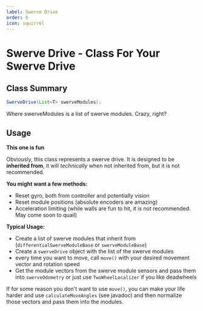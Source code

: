 ```yaml
---
label: Swerve Drive
order: 5
icon: squirrel
---
```


# Swerve Drive - Class For Your Swerve Drive

## Class Summary
```java
SwerveDrive(List<T> swerveModules);
```
Where swerveModules is a list of swerve modules. Crazy, right?

## Usage
**This one is fun**

Obviously, this class represents a swerve drive. It is designed to be **inherited from**, it will *technically* when not inherited from, but it is not recommended.

**You might want a few methods:**
- Reset gyro, both from controller and potentially vision 
- Reset module positions (absolute encoders are amazing)
- Acceleration limiting (while walls are fun to hit, it is not recommended. May come soon to quail)

**Typical Usage:**
- Create a list of swerve modules that inherit from (`differentialSwerveModuleBase` or `swerveModuleBase`)
- Create a `swerveDrive` object with the list of the swerve modules
- every time you want to move, call `move()` with your desired movement vector and rotation speed
- Get the module vectors from the swerve module sensors and pass them into `swerveOdometry` or just use `TwoWheelLocalizer` if you like deadwheels

If for some reason you don't want to use `move()`, you can make your life harder and use `calculateMoveAngles` (see javadoc) and then normalize those vectors and pass them into the modules.
